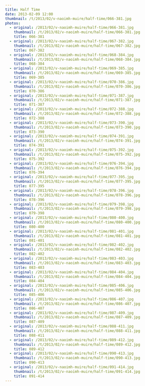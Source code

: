 ```yaml
---
title: Half Time
date: 2013-02-09 12:00
thumbnail: /t/2013/02/v-naoimh-muire/half-time/066-381.jpg
photos:
  - original: /2013/02/v-naoimh-muire/half-time/066-381.jpg
    thumbnail: /t/2013/02/v-naoimh-muire/half-time/066-381.jpg
    title: 066-381
  - original: /2013/02/v-naoimh-muire/half-time/067-382.jpg
    thumbnail: /t/2013/02/v-naoimh-muire/half-time/067-382.jpg
    title: 067-382
  - original: /2013/02/v-naoimh-muire/half-time/068-384.jpg
    thumbnail: /t/2013/02/v-naoimh-muire/half-time/068-384.jpg
    title: 068-384
  - original: /2013/02/v-naoimh-muire/half-time/069-385.jpg
    thumbnail: /t/2013/02/v-naoimh-muire/half-time/069-385.jpg
    title: 069-385
  - original: /2013/02/v-naoimh-muire/half-time/070-386.jpg
    thumbnail: /t/2013/02/v-naoimh-muire/half-time/070-386.jpg
    title: 070-386
  - original: /2013/02/v-naoimh-muire/half-time/071-387.jpg
    thumbnail: /t/2013/02/v-naoimh-muire/half-time/071-387.jpg
    title: 071-387
  - original: /2013/02/v-naoimh-muire/half-time/072-388.jpg
    thumbnail: /t/2013/02/v-naoimh-muire/half-time/072-388.jpg
    title: 072-388
  - original: /2013/02/v-naoimh-muire/half-time/073-390.jpg
    thumbnail: /t/2013/02/v-naoimh-muire/half-time/073-390.jpg
    title: 073-390
  - original: /2013/02/v-naoimh-muire/half-time/074-391.jpg
    thumbnail: /t/2013/02/v-naoimh-muire/half-time/074-391.jpg
    title: 074-391
  - original: /2013/02/v-naoimh-muire/half-time/075-392.jpg
    thumbnail: /t/2013/02/v-naoimh-muire/half-time/075-392.jpg
    title: 075-392
  - original: /2013/02/v-naoimh-muire/half-time/076-394.jpg
    thumbnail: /t/2013/02/v-naoimh-muire/half-time/076-394.jpg
    title: 076-394
  - original: /2013/02/v-naoimh-muire/half-time/077-395.jpg
    thumbnail: /t/2013/02/v-naoimh-muire/half-time/077-395.jpg
    title: 077-395
  - original: /2013/02/v-naoimh-muire/half-time/078-396.jpg
    thumbnail: /t/2013/02/v-naoimh-muire/half-time/078-396.jpg
    title: 078-396
  - original: /2013/02/v-naoimh-muire/half-time/079-398.jpg
    thumbnail: /t/2013/02/v-naoimh-muire/half-time/079-398.jpg
    title: 079-398
  - original: /2013/02/v-naoimh-muire/half-time/080-400.jpg
    thumbnail: /t/2013/02/v-naoimh-muire/half-time/080-400.jpg
    title: 080-400
  - original: /2013/02/v-naoimh-muire/half-time/081-401.jpg
    thumbnail: /t/2013/02/v-naoimh-muire/half-time/081-401.jpg
    title: 081-401
  - original: /2013/02/v-naoimh-muire/half-time/082-402.jpg
    thumbnail: /t/2013/02/v-naoimh-muire/half-time/082-402.jpg
    title: 082-402
  - original: /2013/02/v-naoimh-muire/half-time/083-403.jpg
    thumbnail: /t/2013/02/v-naoimh-muire/half-time/083-403.jpg
    title: 083-403
  - original: /2013/02/v-naoimh-muire/half-time/084-404.jpg
    thumbnail: /t/2013/02/v-naoimh-muire/half-time/084-404.jpg
    title: 084-404
  - original: /2013/02/v-naoimh-muire/half-time/085-406.jpg
    thumbnail: /t/2013/02/v-naoimh-muire/half-time/085-406.jpg
    title: 085-406
  - original: /2013/02/v-naoimh-muire/half-time/086-407.jpg
    thumbnail: /t/2013/02/v-naoimh-muire/half-time/086-407.jpg
    title: 086-407
  - original: /2013/02/v-naoimh-muire/half-time/087-409.jpg
    thumbnail: /t/2013/02/v-naoimh-muire/half-time/087-409.jpg
    title: 087-409
  - original: /2013/02/v-naoimh-muire/half-time/088-411.jpg
    thumbnail: /t/2013/02/v-naoimh-muire/half-time/088-411.jpg
    title: 088-411
  - original: /2013/02/v-naoimh-muire/half-time/089-412.jpg
    thumbnail: /t/2013/02/v-naoimh-muire/half-time/089-412.jpg
    title: 089-412
  - original: /2013/02/v-naoimh-muire/half-time/090-413.jpg
    thumbnail: /t/2013/02/v-naoimh-muire/half-time/090-413.jpg
    title: 090-413
  - original: /2013/02/v-naoimh-muire/half-time/091-414.jpg
    thumbnail: /t/2013/02/v-naoimh-muire/half-time/091-414.jpg
    title: 091-414
---
```

